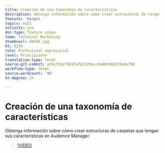 ```yaml
---
title: Creación de una taxonomía de características
description: Obtenga información sobre cómo crear estructuras de carpetas que tengan sus características en Audience Manager.
feature: 'Rasgos '
topics: null
activity: use
doc-type: feature video
team: Technical Marketing
thumbnail: 40266.jpg
kt: 6216
role: Profesional empresarial
level: Principiante
translation-type: tm+mt
source-git-commit: a7dc335e75697a7b1720eccdadbb9605fdeda798
workflow-type: tm+mt
source-wordcount: '40'
ht-degree: 2%

---
```



# Creación de una taxonomía de características

Obtenga información sobre cómo crear estructuras de carpetas que tengan sus características en Audience Manager.

>[!VIDEO](https://video.tv.adobe.com/v/40266/?quality=12&learn=on)
